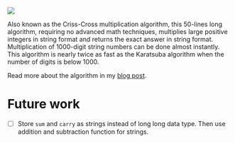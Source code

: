![](https://github.com/creme332/big-integer-vedic-multiplication-algorithm/blob/6b4567e06287ddafdfc5db8e31dc6f3246dfda62/Media%20Files/Example+1.gif)

Also known as the Criss-Cross multiplication algorithm, this $50$-lines long algorithm, requiring no advanced math techniques, multiplies large positive integers in string format and returns the exact answer in string format. Multiplication of 1000-digit string numbers can be done almost instantly. This algorithm is nearly twice as fast as the Karatsuba algorithm when the number of digits is below 1000.

Read more about the algorithm in my [blog post](https://creme332.github.io/creamy-notes/posts/criss-cross-multiplication/).

# Future work 
- [ ] Store `sum` and `carry` as strings instead of long long data type. Then use addition and subtraction function for strings.

